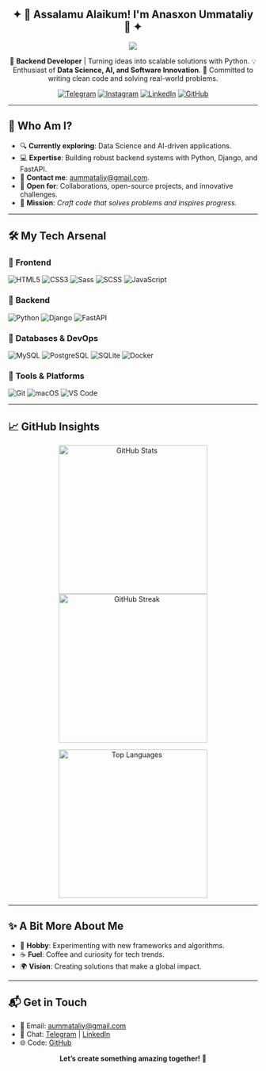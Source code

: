 <p align="center">
  <h2 align="center">✦ 👋 Assalamu Alaikum! I'm Anasxon Ummataliy 🚀 ✦</h2>
</p>

<p align="center">
  <img src="https://capsule-render.vercel.app/api?type=waving&color=gradient&height=120&section=header&text=Welcome%20to%20my%20GitHub!&fontAlign=50&fontAlignY=40&desc=Developer%20Journey%20Since%202024&descAlign=50&descAlignY=70" />
</p>


<p align="center">
  🐍 <strong>Backend Developer</strong> | Turning ideas into scalable solutions with Python.  
  💡 Enthusiast of <strong>Data Science, AI, and Software Innovation</strong>.  
  🌟 Committed to writing clean code and solving real-world problems.
</p>

<p align="center">
  <a href="https://t.me/anasxonummataliy"><img src="https://img.shields.io/badge/Telegram-2CA5E0?style=flat-square&logo=telegram&logoColor=white" alt="Telegram"></a>
  <a href="https://instagram.com/anasxon_ummataliy"><img src="https://img.shields.io/badge/Instagram-E4405F?style=flat-square&logo=instagram&logoColor=white" alt="Instagram"></a>
  <a href="https://linkedin.com/in/anaskhon-ummataliy-9a02b0339"><img src="https://img.shields.io/badge/LinkedIn-0A66C2?style=flat-square&logo=linkedin&logoColor=white" alt="LinkedIn"></a>
  <a href="https://github.com/anasxonummataliy"><img src="https://img.shields.io/badge/GitHub-181717?style=flat-square&logo=github&logoColor=white" alt="GitHub"></a>
</p>

---

## 🌟 Who Am I?
- 🔍 **Currently exploring**: Data Science and AI-driven applications.  
- 💻 **Expertise**: Building robust backend systems with Python, Django, and FastAPI.  
- 📧 **Contact me**: [aummataliy@gmail.com](mailto:aummataliy@gmail.com).  
- 🤝 **Open for**: Collaborations, open-source projects, and innovative challenges.  
- 🎯 **Mission**: *Craft code that solves problems and inspires progress.*

---

## 🛠 My Tech Arsenal

### 🔸 **Frontend**
<p>
  <img src="https://img.shields.io/badge/HTML5-E34F26?style=flat-square&logo=html5&logoColor=white" alt="HTML5">
  <img src="https://img.shields.io/badge/CSS3-1572B6?style=flat-square&logo=css3&logoColor=white" alt="CSS3">
  <img src="https://img.shields.io/badge/Sass-CC6699?style=flat-square&logo=sass&logoColor=white" alt="Sass">
  <img src="https://img.shields.io/badge/SCSS-CC6699?style=flat-square&logo=sass&logoColor=white" alt="SCSS">
  <img src="https://img.shields.io/badge/JavaScript-F7DF1E?style=flat-square&logo=javascript&logoColor=black" alt="JavaScript">
</p>

### 🔸 **Backend**
<p>
  <img src="https://img.shields.io/badge/Python-3776AB?style=flat-square&logo=python&logoColor=white" alt="Python">
  <img src="https://img.shields.io/badge/Django-092E20?style=flat-square&logo=django&logoColor=white" alt="Django">
  <img src="https://img.shields.io/badge/FastAPI-009688?style=flat-square&logo=fastapi&logoColor=white" alt="FastAPI">
</p>

### 🔸 **Databases & DevOps**
<p>
  <img src="https://img.shields.io/badge/MySQL-4479A1?style=flat-square&logo=mysql&logoColor=white" alt="MySQL">
  <img src="https://img.shields.io/badge/PostgreSQL-336791?style=flat-square&logo=postgresql&logoColor=white" alt="PostgreSQL">
  <img src="https://img.shields.io/badge/SQLite-003B57?style=flat-square&logo=sqlite&logoColor=white" alt="SQLite">
  <img src="https://img.shields.io/badge/Docker-2496ED?style=flat-square&logo=docker&logoColor=white" alt="Docker">
</p>

### 🔸 **Tools & Platforms**
<p>
  <img src="https://img.shields.io/badge/Git-F05032?style=flat-square&logo=git&logoColor=white" alt="Git">
  <img src="https://img.shields.io/badge/macOS-000000?style=flat-square&logo=apple&logoColor=white" alt="macOS">
  <img src="https://img.shields.io/badge/VS_Code-007ACC?style=flat-square&logo=visual-studio-code&logoColor=white" alt="VS Code">
</p>


---

## 📈 GitHub Insights
<p align="center">
  <img src="https://github-readme-stats.vercel.app/api?username=anasxonummataliy&show_icons=true&theme=dracula" alt="GitHub Stats" width="300"/>
  <img src="https://github-readme-streak-stats.herokuapp.com/?user=anasxonummataliy&theme=dracula" alt="GitHub Streak" width="300"/>
</p>
<p align="center">
  <img src="https://github-readme-stats.vercel.app/api/top-langs/?username=anasxonummataliy&layout=compact&theme=dracula" alt="Top Languages" width="300"/>
</p>

---

## ✨ A Bit More About Me
- 🧩 **Hobby**: Experimenting with new frameworks and algorithms.  
- ☕ **Fuel**: Coffee and curiosity for tech trends.  
- 🌍 **Vision**: Creating solutions that make a global impact.  

---

## 📬 Get in Touch
- 📧 Email: [aummataliy@gmail.com](mailto:aummataliy@gmail.com)  
- 💬 Chat: [Telegram](https://t.me/anasxon_ummataliy) | [LinkedIn](https://linkedin.com/in/anaskhon-ummataliy-9a02b0339)  
- 🌐 Code: [GitHub](https://github.com/anasxonummataliy)  

<p align="center">
  <strong>Let’s create something amazing together! 🌟</strong>
</p>
